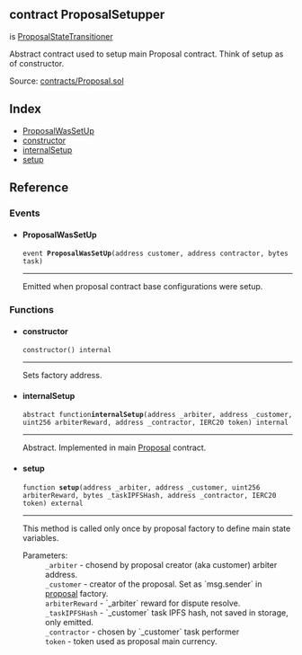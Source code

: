
<div class="contract-doc"><div class="contract"><h2 class="contract-header"><span class="contract-kind">contract</span> ProposalSetupper</h2><p class="base-contracts"><span>is</span> <a href="https://github.com/mixbytes/renderhash/blob/03a802135c04ca2e3296b8ef0c6feb954f45c838/blockchain/contracts/Proposal.sol#L40">ProposalStateTransitioner</a></p><p class="description">Abstract contract used to setup main Proposal contract. Think of setup as of constructor.</p><div class="source">Source: <a href="https://github.com/mixbytes/renderhash/blob/master/blockchain/contracts/Proposal.sol" target="_blank">contracts/Proposal.sol</a></div></div><div class="index"><h2>Index</h2><ul><li><a href="https://github.com/mixbytes/renderhash/blob/8b25683bbc3fe136e6a05e26956292965cbb89ef/blockchain/contracts/Proposal.sol#L247">ProposalWasSetUp</a></li><li><a href="https://github.com/mixbytes/renderhash/blob/8b25683bbc3fe136e6a05e26956292965cbb89ef/blockchain/contracts/Proposal.sol#L249">constructor</a></li><li><a href="https://github.com/mixbytes/renderhash/blob/8b25683bbc3fe136e6a05e26956292965cbb89ef/blockchain/contracts/Proposal.sol#L281">internalSetup</a></li><li><a href="https://github.com/mixbytes/renderhash/blob/8b25683bbc3fe136e6a05e26956292965cbb89ef/blockchain/contracts/Proposal.sol#L262">setup</a></li></ul></div><div class="reference"><h2>Reference</h2><div class="events"><h3>Events</h3><ul><li><div class="item event"><span id="ProposalWasSetUp" class="anchor-marker"></span><h4 class="name">ProposalWasSetUp</h4><div class="body"><code class="signature">event <strong>ProposalWasSetUp</strong><span>(address customer, address contractor, bytes task) </span></code><hr/><span>Emitted when proposal contract base configurations were setup.</span><dl><dt></ul></div><div class="functions"><h3>Functions</h3><ul><li><div class="item function"><span id="fallback" class="anchor-marker"></span><h4 class="name">constructor</h4><div class="body"><code class="signature">constructor<strong></strong><span>() </span><span>internal </span></code><hr/><span>Sets factory address.</span></div></div></li><li><div class="item function"><span id="internalSetup" class="anchor-marker"></span><h4 class="name">internalSetup</h4><div class="body"><code class="signature"><span>abstract</span> function<strong>internalSetup</strong><span>(address _arbiter, address _customer, uint256 arbiterReward, address _contractor, IERC20 token) </span><span>internal </span></code><hr/><div class="description"><p>Abstract. Implemented in main <a href="https://github.com/mixbytes/renderhash/blob/master/blockchain/docs/api_Proposal.md">Proposal</a> contract.</p></div><dl><li><div class="item function"><span id="setup" class="anchor-marker"></span><h4 class="name">setup</h4><div class="body"><code class="signature">function <strong>setup</strong><span>(address _arbiter, address _customer, uint256 arbiterReward, bytes _taskIPFSHash, address _contractor, IERC20 token) </span><span>external </span></code><hr/><div class="description"><p>This method is called only once by proposal factory to define main state variables.</p></div><dl><dt><span class="label-parameters">Parameters:</span></dt><dd><div><code>_arbiter</code> - chosend by proposal creator (aka customer) arbiter address.</div><div><code>_customer</code> - creator of the proposal. Set as `msg.sender` in <a href="https://github.com/mixbytes/renderhash/blob/master/blockchain/docs/api_ProposalFactory.md">proposal</a> factory.</div><div><code>arbiterReward</code> - `_arbiter` reward for dispute resolve.</div><div><code>_taskIPFSHash</code> - `_customer` task IPFS hash, not saved in storage, only emitted.</div><div><code>_contractor</code> - chosen by `_customer` task performer</div><div><code>token</code> - token used as proposal main currency.</div></dd></dl></div></div></li></ul></div></div></div>
